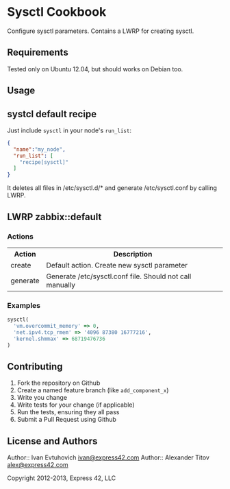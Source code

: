 Sysctl Cookbook
======================

Configure sysctl parameters. Contains a LWRP for creating sysctl.

Requirements
------------

Tested only on Ubuntu 12.04, but should works on Debian too.

Usage
-----

## systcl default recipe

Just include `sysctl` in your node's `run_list`:

```json
{
  "name":"my_node",
  "run_list": [
    "recipe[sysctl]"
  ]
}
```

It deletes all files in /etc/sysctl.d/* and generate /etc/sysctl.conf by calling LWRP.

## LWRP zabbix::default

### Actions
<table>
  <tr>
    <th>Action</th>
    <th>Description</th>
  </tr>
  <tr>
    <td>create</td>
    <td>Default action. Create new sysctl parameter</td>
  </tr>
  <tr>
    <td>generate</td>
    <td>Generate /etc/sysctl.conf file. Should not call manually</td>
  </tr>
</table>

### Examples
```ruby
sysctl(
  'vm.overcommit_memory' => 0,
  'net.ipv4.tcp_rmem' => '4096 87380 16777216',
  'kernel.shmmax' => 68719476736
)
```

Contributing
------------
1. Fork the repository on Github
2. Create a named feature branch (like `add_component_x`)
3. Write you change
4. Write tests for your change (if applicable)
5. Run the tests, ensuring they all pass
6. Submit a Pull Request using Github

License and Authors
-------------------
Author:: Ivan Evtuhovich <ivan@express42.com>
Author:: Alexander Titov <alex@express42.com>

Copyright 2012-2013, Express 42, LLC

